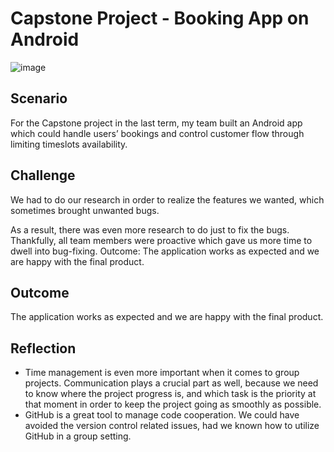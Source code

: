 # Capstone Project - Booking App on Android
![image](https://user-images.githubusercontent.com/71286765/180495711-2c914be1-6425-4930-99d5-4ab81432136d.png)

## Scenario 
For the Capstone project in the last term, my team built an Android app which could handle users’ bookings and control customer flow through limiting timeslots availability.

## Challenge
We had to do our research in order to realize the features we wanted, which sometimes brought unwanted bugs. 

As a result, there was even more research to do just to fix the bugs. Thankfully, all team members were proactive which gave us more time to dwell into bug-fixing.
Outcome: The application works as expected and we are happy with the final product.

## Outcome
The application works as expected and we are happy with the final product.

## Reflection 
* Time management is even more important when it comes to group projects. Communication plays a crucial part as well, because we need to know where the project progress is, and which task is the priority at that moment in order to keep the project going as smoothly as possible.
* GitHub is a great tool to manage code cooperation. We could have avoided the version control related issues, had we known how to utilize GitHub in a group setting.

